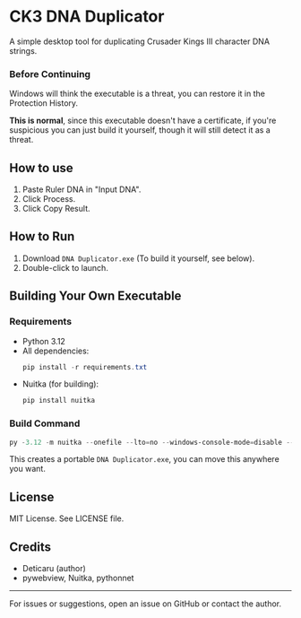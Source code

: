 # CK3 DNA Duplicator

A simple desktop tool for duplicating Crusader Kings III character DNA strings.

### Before Continuing
Windows will think the executable is a threat, you can restore it in the Protection History. 

**This is normal**, since this executable doesn't have a certificate, if you're suspicious you can just build it yourself, though it will still detect it as a threat.

## How to use
1. Paste Ruler DNA in "Input DNA".
2. Click Process.
3. Click Copy Result.

## How to Run
1. Download `DNA Duplicator.exe` (To build it yourself, see below).
2. Double-click to launch.

## Building Your Own Executable

### Requirements
- Python 3.12
- All dependencies:
	```powershell
	pip install -r requirements.txt
	```
- Nuitka (for building):
	```powershell
	pip install nuitka
	```

### Build Command
```powershell
py -3.12 -m nuitka --onefile --lto=no --windows-console-mode=disable --windows-icon-from-ico=icon.ico --include-data-file=interface.html=interface.html --output-filename="DNA Duplicator.exe" dd_interface.py
```
This creates a portable `DNA Duplicator.exe`, you can move this anywhere you want.



## License
MIT License. See LICENSE file.

## Credits
- Deticaru (author)
- pywebview, Nuitka, pythonnet

---
For issues or suggestions, open an issue on GitHub or contact the author.

